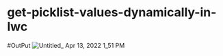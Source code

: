 # get-picklist-values-dynamically-in-lwc
#OutPut
![Untitled_ Apr 13, 2022 1_51 PM](https://user-images.githubusercontent.com/103165724/163133901-c9fcb46f-3e61-42b4-85ec-d5582d238bef.gif)
